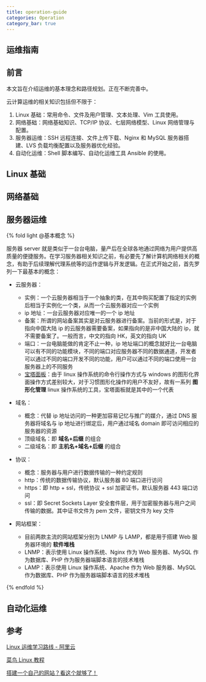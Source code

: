 ```yaml
---
title: operation-guide
categories: Operation
category_bar: true
---
```


## 运维指南

## 前言

本文旨在介绍运维的基本理念和路径规划。正在不断完善中。

云计算运维的相关知识包括但不限于：

1. Linux 基础：常用命令、文件及用户管理、文本处理、Vim 工具使用。
2. 网络基础：网络基础知识、TCP/IP 协议、七层网络模型、Linux 网络管理与配置。
3. 服务器运维：SSH 远程连接、文件上传下载、Nginx 和 MySQL 服务器搭建、LVS 负载均衡配置以及服务器优化经验。
4. 自动化运维：Shell 脚本编写、自动化运维工具 Ansible 的使用。

## Linux 基础

## 网络基础

## 服务器运维

{% fold light @基本概念 %}

服务器 server 就是类似于一台台电脑，量产后在全球各地通过网络为用户提供高质量的便捷服务。在学习服务器相关知识之前，有必要先了解计算机网络相关的概念，有助于后续理解代理系统等的运作逻辑与开发逻辑。在正式开始之前，首先罗列一下最基本的概念：

- 云服务器：
  - 实例：一个云服务器相当于一个抽象的类，在其中购买配置了指定的实例后相当于实例化一个类，从而一个云服务器对应一个实例
  - ip 地址：一台云服务器对应唯一的一个 ip 地址
  - 备案：所谓的网站备案其实是对云服务器进行备案。当前的形式是，对于指向中国大陆 ip 的云服务器需要备案，如果指向的是非中国大陆的 ip，就不需要备案了。一般而言，中文的指向 HK，英文的指向 UK
  - 端口：一台电脑能做的肯定不止一种，ip 地址端口的概念就好比一台电脑可以有不同的功能模块，不同的端口对应服务器不同的数据通道，开发者可以通过不同的端口开发不同的功能，用户可以通过不同的端口使用一台服务器上的不同服务
  - [宝塔面板](https://www.bt.cn/new/download.html)：由于 linux 操作系统的命令行操作方式与 windows 的图形化界面操作方式差别较大，对于习惯图形化操作的用户不友好，故有一系列 **图形化管理** linux 操作系统的工具，宝塔面板就是其中的一个代表

- 域名：
  - 概念：代替 ip 地址访问的一种更加容易记忆与推广的媒介，通过 DNS 服务器将域名与 ip 地址进行绑定后，用户通过域名 domain 即可访问相应的服务器的资源
  - 顶级域名：即 **域名+后缀** 的组合
  - 二级域名：即 **主机名+域名+后缀** 的组合

- 协议：
  - 概念：服务器与用户进行数据传输的一种约定规则
  - http：传统的数据传输协议，默认服务器 80 端口进行访问
  - https：即 http + ssl，传统协议 + ssl 加密证书，默认服务器 443 端口访问
  - ssl：即 Secret Sockets Layer 安全套件层，用于加密服务器与用户之间传输的数据。其中证书文件为 pem 文件，密钥文件为 key 文件

- 网站框架：
  - 目前两款主流的网站框架分别为 LNMP 与 LAMP，都是用于搭建 Web 服务器环境的 **软件堆栈**
  - LNMP：表示使用 Linux 操作系统、Nginx 作为 Web 服务器、MySQL 作为数据库、PHP 作为服务器端脚本语言的技术堆栈
  - LAMP：表示使用 Linux 操作系统、Apache 作为 Web 服务器、MySQL 作为数据库、PHP 作为服务器端脚本语言的技术堆栈

{% endfold %}

## 自动化运维

## 参考

[Linux 运维学习路线 - 阿里云](https://developer.aliyun.com/learning/roadmap/linux)

[菜鸟 Linux 教程](https://www.runoob.com/linux/linux-tutorial.html)

[搭建一个自己的网站？看这个就够了！](https://www.bilibili.com/video/BV16A4y1X7vg/)
